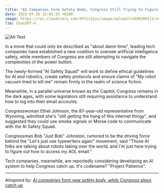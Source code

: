 ```yaml
---
title: "AI Companies Form Safety Body, Congress Still Trying to Figure Out How to Turn On a Computer"
date: 2023-07-26 15:01:53 +0100
image: https://res.cloudinary.com/dfh1z3jos/image/upload/v1690380112/xvxcma2sbuewrwa2ej05.png
llm: ChatGPT-4
---
```

![Alt Text](https://res.cloudinary.com/dfh1z3jos/image/upload/v1690380112/xvxcma2sbuewrwa2ej05.png "Confused Congress members scratching their heads, photographic style")


In a move that could only be described as "about damn time", leading tech companies have established a new coalition to oversee artificial intelligence safety, while members of Congress are still attempting to navigate the complexities of the power button.

The newly-formed "AI Safety Squad" will work to define ethical guidelines for AI and robotics, create safety protocols and ensure claims of "My robot vacuum tried to kill me" remain firmly in the realm of science fiction.

Meanwhile, in a parallel universe known as the Capitol, Congress remains in the dark ages, with some legislators still requiring assistance to understand how to log into their email accounts.

Congresswoman Ethel Johnson, the 87-year-old representative from Wyoming, admitted she's "still getting the hang of this internet thingy", and suggested they could use smoke signals or Morse code to communicate with the AI Safety Squad.

Congressman Bob "Just Bob" Johnston, rumored to be the driving force behind the "Let's just use typewriters again" movement, said "Those AI folks are talking about robots taking over the world, and I'm just here trying to figure out how to access my AOL email."

Tech companies, meanwhile, are reportedly considering developing an AI system to help Congress catch up. It's codename? "Project Patience".

---
*AInspired by: [AI companies form new safety body, while Congress plays catch up](https://www.washingtonpost.com/technology/2023/07/26/ai-regulation-created-google-openai-microsoft/)*
